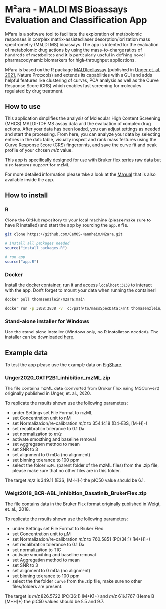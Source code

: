 # M²ara - MALDI MS Bioassays Evaluation and Classification App

M²ara is a software tool to facilitate the exploration of metabolomic responses in complex matrix-assisted laser desorption/ionization mass spectrometry (MALDI MS) bioassays. The app is intented for the evaluation of metabolomic drug actions by using the mass-to-charge ratios of hundreds of metabolites and it is particularly useful in defining novel pharmacodynamic biomarkers for high-throughput applications.

M²ara is based on the R package [MALDIcellassay](https://github.com/CeMOS-Mannheim/MALDIcellassay) (published in [Unger et. al. 2021](https://www.nature.com/articles/s41596-021-00624-z), Nature Protocols) and extends its capabilities with a GUI and adds helpful features like clustering of curves, PCA analysis as well as the Curve Response Score (CRS) which enables fast screening for molecules regulated by drug treatment.

## How to use

This application simplifies the analysis of Molecular High Content Screening (MHCS) MALDI-TOF MS assay data and the evaluation of complex drug actions. After your data has been loaded, you can adjust settings as needed and start the processing. From here, you can analyze your data by selecting entries in the data table, visually inspect and rank mass features using the Curve Response Score (CRS) fingerprints, and save the curve fit and peak profile of your chosen *m/z* value. 

This app is specifically designed for use with Bruker flex series raw data but also features support for mzML.

For more detailed information please take a look at the [Manual](manual.md) that is also available inside the app.

## How to install 

### R

Clone the GitHub repository to your local machine (please make sure to have R installed) and start the app by sourcing the `app.R` file.

```bash
git clone https://github.com/CeMOS-Mannheim/M2ara.git
```

```R
# install all packages needed
source("install_packages.R")

# run app
source("app.R")
```

### Docker
Install the docker container, run it and access `localhost:3838` to interact with the app.
Don't forget to mount your data when running the container!

```bash
docker pull thomasenzlein/m2ara:main
```

```bash
docker run -p 3838:3838 -v  c:/path/to/massSpecData:/mnt thomasenzlein/m2ara:main
```

### Stand-alone installer for Windows
Use the stand-alone installer (Windows only, no R installation needed).
The installer can be downloaded [here](https://github.com/CeMOS-Mannheim/M2ara/releases/download/1.1/M.ara_1.1.exe).

## Example data
To test the app please use the example data on [FigShare](https://dx.doi.org/10.6084/m9.figshare.25736541). 

### Unger2020_OATP2B1_inhibition_mzML.zip

The file contains mzML data (converted from Bruker Flex using MSConvert) originally published in Unger, et. al., 2020.

To replicate the results shown use the following parameters:

- under Settings set File Format to mzML
- set Concentration unit to nM
- set Normalization/re-calibration *m/z* to 354.1418 (D4-E3S, [M-H]-)
- set recalibration tolerance to 0.1 Da
- set normalization to *m/z*
- activate smoothing and baseline removal
- set Aggregation method to mean
- set SNR to 3
- set alignment to 0 mDa (no alignment)
- set binning tolerance to 100 ppm
- select the folder `mzML` (parent folder of the mzML files) from the .zip file, please make sure that no other files are in this folder.

The target *m/z* is 349.11 (E3S, [M-H]-) the pIC50 value should be 6.1.

### Weigt2018_BCR-ABL_inhibition_Dasatinib_BrukerFlex.zip

The file contains data in the Bruker Flex format originally published in Weigt, et. al., 2018.

To replicate the results shown use the following parameters:

- under Settings set File Format to Bruker Flex
- set Concentration unit to µM
- set Normalization/re-calibration *m/z* to 760.5851 (PC(34:1) [M+H]+)
- set recalibration tolerance to 0.1 Da
- set normalization to TIC
- activate smoothing and baseline removal
- set Aggregation method to mean
- set SNR to 3
- set alignment to 0 mDa (no alignment)
- set binning tolerance to 100 ppm
- select the the folder `curve` from the .zip file, make sure no other files/folders are present.

The target is *m/z* 826.5722 (PC(36:1) [M+K]+) and *m/z* 616.1767 (Heme B [M+H]+) the pIC50 values should be 9.5 and 9.7.


